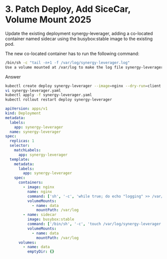# 3. Patch Deploy, Add SiceCar, Volume Mount 2025
Update the existing deployment synergy-leverager, adding a co-located container named sidecar using the busybox:stable image to the existing pod.

The new co-located container has to run the following command:

```bash
/bin/sh -c "tail -n+1 -f /var/log/synergy-leverager.log"
Use a volume mounted at /var/log to make the log file synergy-leverager.log available to the co-located container.
```
Answer

```bash
kubectl create deploy synergy-leverager --image=nginx --dry-run=client -o yaml > synergy-leverager.yaml
vi synergy-leverager.yaml
kubectl apply -f synergy-leverager.yaml
kubectl rollout restart deploy synergy-leverager
```

```yaml
apiVersion: apps/v1
kind: Deployment
metadata:
  labels:
    app: synergy-leverager
  name: synergy-leverager
spec:
  replicas: 1
  selector:
    matchLabels:
      app: synergy-leverager
  template:
    metadata:
      labels:
        app: synergy-leverager
    spec:
      containers:
        - image: nginx
          name: nginx
          command: ['sh', '-c', 'while true; do echo "logging" >> /var/log/synergy-leverager.log; sleep 1; done']
          volumeMounts:
            - name: data
              mountPath: /var/log
        - name: sidecar
          image: busybox:stable
          command: ['/bin/sh', '-c', 'touch /var/log/synergy-leverager.log; tail -n+1 -f /var/log/synergy-leverager.log']
          volumeMounts:
            - name: data
              mountPath: /var/log
      volumes:
        - name: data
          emptyDir: {}
```